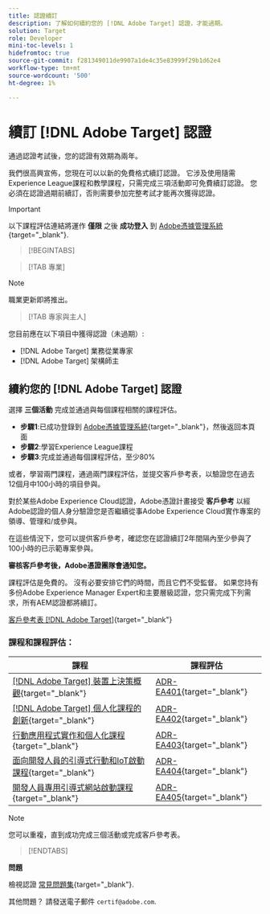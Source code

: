 ```yaml
---
title: 認證續訂
description: 了解如何續約您的 [!DNL Adobe Target] 認證，才能過期。
solution: Target
role: Developer
mini-toc-levels: 1
hidefromtoc: true
source-git-commit: f281349011de9907a1de4c35e83999f29b1d62e4
workflow-type: tm+mt
source-wordcount: '500'
ht-degree: 1%

---
```


# 續訂 [!DNL Adobe Target] 認證

通過認證考試後，您的認證有效期為兩年。

我們很高興宣佈，您現在可以以新的免費格式續訂認證。 它涉及使用隨需Experience League課程和教學課程，只需完成三項活動即可免費續訂認證。 您必須在認證過期前續訂，否則需要參加完整考試才能再次獲得認證。

>[!IMPORTANT]
>
>以下課程評估連結將運作 **僅限** 之後 **成功登入** 到 [Adobe憑據管理系統](http://www.certmetrics.com/adobe){target="_blank"}.

>[!BEGINTABS]

>[!TAB 專業]

>[!NOTE]
>
>職業更新即將推出。

>[!TAB 專家與主人]

您目前應在以下項目中獲得認證（未過期）:

* [!DNL Adobe Target] 業務從業專家
* [!DNL Adobe Target] 架構師主

## 續約您的 [!DNL Adobe Target] 認證

選擇 **三個活動** 完成並通過與每個課程相關的課程評估。

* **步驟1**:已成功登錄到 [Adobe憑據管理系統](http://www.certmetrics.com/adobe){target="_blank"}，然後返回本頁面
* **步驟2**:學習Experience League課程
* **步驟3**:完成並通過每個課程評估，至少80%

或者，學習兩門課程，通過兩門課程評估，並提交客戶參考表，以驗證您在過去12個月中100小時的項目參與。

對於某些Adobe Experience Cloud認證，Adobe憑證計畫接受 **客戶參考** 以經Adobe認證的個人身分驗證您是否繼續從事Adobe Experience Cloud實作專案的領導、管理和/或參與。

在這些情況下，您可以提供客戶參考，確認您在認證續訂2年間隔內至少參與了100小時的已示範專案參與。

**審核客戶參考後，Adobe憑證團隊會通知您。**

課程評估是免費的。 沒有必要安排它們的時間，而且它們不受監督。 如果您持有多份Adobe Experience Manager Expert和主要層級認證，您只需完成下列需求，所有AEM認證都將續訂。

[客戶參考表 [!DNL Adobe Target]](https://www.certmetrics.com/adobe/candidate/caveon_sso_adobe.aspx?ssoLogin=true&amp;eid=ADR-EA400){target="_blank"}

### 課程和課程評估：

| 課程 | 課程評估 |
| ------- | ------- |
| [[!DNL Adobe Target] 裝置上決策概觀](https://experienceleague.adobe.com/docs/target-learn/tutorials/implementation/on-device-decisioning-overview.html?lang=en){target="_blank"} | [ADR-EA401](https://www.certmetrics.com/adobe/candidate/caveon_sso_adobe.aspx?ssoLogin=true&amp;eid=ADR-EA401){target="_blank"} |
| [[!DNL Adobe Target] 個人化課程的創新](https://business.adobe.com/summit/2021/sessions/adobe-target-innovations-in-personalization-s901.html){target="_blank"} | [ADR-EA402](https://www.certmetrics.com/adobe/candidate/caveon_sso_adobe.aspx?ssoLogin=true&amp;eid=ADR-EA402){target="_blank"} |
| [行動應用程式實作和個人化課程](https://experienceleague.adobe.com/?recommended=Target-D-1-2020.1.mobile){target="_blank"} | [ADR-EA403](https://www.certmetrics.com/adobe/candidate/caveon_sso_adobe.aspx?ssoLogin=true&amp;eid=ADR-EA403){target="_blank"} |
| [面向開發人員的引導式行動和IoT啟動課程](https://experienceleague.adobe.com/?recommended=Target-D-1-2019.1.web){target="_blank"} | [ADR-EA404](https://www.certmetrics.com/adobe/candidate/caveon_sso_adobe.aspx?ssoLogin=true&amp;eid=ADR-EA404){target="_blank"} |
| [開發人員專用引導式網站啟動課程](https://experienceleague.adobe.com/?recommended=Target-D-1-2019.1.web){target="_blank"} | [ADR-EA405](https://www.certmetrics.com/adobe/candidate/caveon_sso_adobe.aspx?ssoLogin=true&amp;eid=ADR-EA405){target="_blank"} |

>[!NOTE]
>
>您可以重複，直到成功完成三個活動或完成客戶參考表。

>[!ENDTABS]

**問題**

檢視認證 [常見問題集](https://experienceleague.adobe.com/docs/certification/certification/faq.html?lang=en){target="_blank"}.

其他問題？ 請發送電子郵件 `certif@adobe.com`.
